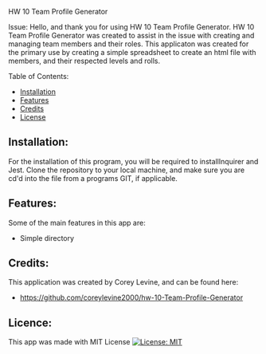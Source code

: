 HW 10 Team Profile Generator

Issue:
Hello, and thank you for using HW 10 Team Profile Generator. HW 10 Team Profile Generator was created to assist in the issue with creating and managing team members and their roles. This applicaton was created for the primary use by creating a simple spreadsheet to create an html file with members, and their respected levels and rolls.


Table of Contents:

- [Installation](#installation)
- [Features](#features)
- [Credits](#credits)
- [License](#license)

## Installation:
For the installation of this program, you will be required to installInquirer and Jest.
Clone the repository to your local machine, and make sure you are cd'd into the file from a programs GIT, if applicable. 

## Features:
Some of the main features in this app are:
*  Simple directory


## Credits:
This application was created by Corey Levine, and can be found here:

* https://github.com/coreylevine2000/hw-10-Team-Profile-Generator


## Licence:
This app was made with MIT License [![License: MIT](https://img.shields.io/badge/License-MIT-yellow.svg)](https://opensource.org/licenses/MIT)

